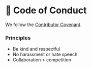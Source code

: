 # 📜 Code of Conduct

We follow the [Contributor Covenant](https://www.contributor-covenant.org/).

### Principles
- Be kind and respectful
- No harassment or hate speech
- Collaboration > competition
